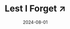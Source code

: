 ---
layout: base.njk
title: Lest I Forget ↗
bodyClass: bg-stone
date: 2024-08-01
tags: [essay, grief]
description: A personal essay; a meditation on loss and the poetry of mistranslations, all based on one earth-shattering conversation at the oncologist's.
external_url: http://transcriptmag.store/issue-one?ref=daniel.pizza
---